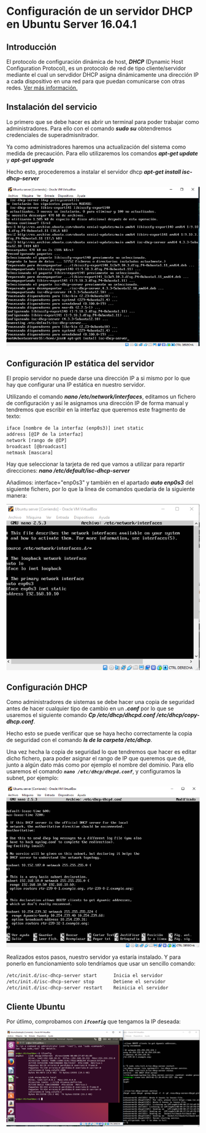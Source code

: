 # Configuración de un servidor DHCP en Ubuntu Server 16.04.1

## Introducción
El protocolo de configuración dinámica de host, ***DHCP*** (Dynamic Host Configuration Protocol),
es un protocolo de red de tipo cliente/servidor mediante el cual un servdidor DHCP asigna
dinámicamente una dirección IP a cada dispositivo en una red para que puedan comunicarse
con otras redes.
[Ver más información.](https://es.wikipedia.org/wiki/Protocolo_de_configuraci%C3%B3n_din%C3%A1mica_de_host)

## Instalación del servicio
Lo primero que se debe hacer es abrir un terminal para poder trabajar como administradores.
Para ello con el comando ***sudo su*** obtendremos credenciales de superadmisnitrador.

Ya como administradores haremos una actualización del sistema como medida de precaución. Para
ello utilizaremos los comandos ***apt-get update*** y ***apt-get upgrade***

Hecho esto, procederemos a instalar el servidor dhcp ***apt-get install isc-dhcp-server***

![foto](fotosPracticaUbuntuServer/isc.PNG)

## Configuración IP estática del servidor
El propio servidor no puede darse una dirección IP a si mismo por lo que 
hay que configurar una IP estática en nuestro servidor. 

Utilizando el comando ***nano /etc/network/interfaces***, editamos un fichero de configuración
y así le asignamos una dirección IP de forma manual y tendremos que escribir en la interfaz que queremos este fragmento de texto:

    iface [nombre de la interfaz (enp0s3)] inet static
    address [@IP de la interfaz]
    network [rango de @IP]
    broadcast [@broadcast]
    netmask [mascara]
    
Hay que seleccionar la tarjeta de red que vamos a utilizar para repartir direcciones:
***nano /etc/default/isc-dhcp-server***

Añadimos: interface="enp0s3" y también en el apartado ***auto enp0s3*** del siguiente fichero, por lo que la línea de comandos
quedaría de la siguiente manera:

![foto](fotosPracticaUbuntuServer/interfaces.PNG)

## Configuración DHCP
Como administradores de sistemas se debe hacer una copia de seguridad antes de hacer cualquier tipo de cambio
en un ***.conf*** por lo que se usaremos el siguiente comando ***Cp /etc/dhcp/dhcpd.conf /etc/dhcp/copy-dhcp.conf***.

Hecho esto se puede verificar que se haya hecho correctamente la copia de seguridad con el comando 
***ls de la carpeta /etc/dhcp***.

Una vez hecha la copia de seguridad lo que tendremos que hacer es editar dicho fichero, para poder asignar el rango de 
IP que queremos que dé, junto a algún dato más como por ejemplo el nombre del dominio. Para ello usaremos el 
comando ***`nano /etc/dhcp/dhcpd.conf`***, y configuramos la subnet, por ejemplo:

![foto](fotosPracticaUbuntuServer/subnet.PNG)

Realizados estos pasos, nuestro servidor ya estaría instalado. Y para ponerlo en funcionamiento solo 
tendríamos que usar un sencillo comando:

    /etc/init.d/isc-dhcp-server start	   Inicia el servidor
    /etc/init.d/isc-dhcp-server stop	   Detiene el servidor
    /etc/init.d/isc-dhcp-server restart	   Reinicia el servidor


## Cliente Ubuntu
Por útlimo, comprobamos con ***`ifconfig`*** que tengamos la IP deseada:

![foto](fotosPracticaUbuntuServer/comprobacion.PNG)


